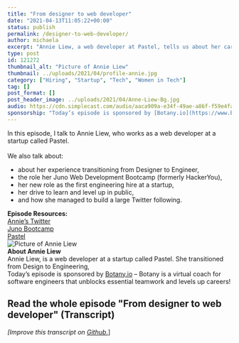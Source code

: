 ```yaml
---
title: "From designer to web developer"
date: "2021-04-13T11:05:22+00:00"
status: publish
permalink: /designer-to-web-developer/
author: michaela
excerpt: "Annie Liew, a web developer at Pastel, tells us about her career transition from designer to developer."
type: post
id: 121272
thumbnail_alt: "Picture of Annie Liew"
thumbnail: ../uploads/2021/04/profile-annie.jpg
category: ["Hiring", "Startup", "Tech", "Women in Tech"]
tag: []
post_format: []
post_header_image: ../uploads/2021/04/Anne-Liew-Bg.jpg
audio: https://cdn.simplecast.com/audio/aaca909a-e34f-49ae-a86f-f59e4fa807f0/episodes/2befd088-cbb3-431f-8caa-a86d8ca7b582/audio/75ae4cb0-e4b4-4eae-8f83-a09fabf5b0b1/default_tc.mp3
sponsorship: "Today’s episode is sponsored by [Botany.io](https://www.botany.io/) – Botany is a virtual coach for software engineers that unblocks essential teamwork and levels up careers!"
---
```


<div class="episode-about">
In this episode, I talk to Annie Liew, who works as a web developer at a startup called Pastel.
<br/> <br/>We also talk about:
<ul>
<li> about her experience transitioning from Designer to Engineer,</li>
<li> the role her Juno Web Development Bootcamp (formerly HackerYou),</li>
<li> her new role as the first engineering hire at a startup,</li>
<li> her drive to learn and level up in public,</li>
<li> and how she managed to build a large Twitter following.</li>
</ul>
</div>
<div class=" episode-links">
<b>Episode Resources:</b><br/>
<a href="https://twitter.com/anniebombanie_">Annie’s Twitter</a><br/>
<a href="https://junocollege.com/bootcamp/web-development">Juno Bootcamp</a><br/>
<a href="https://usepastel.com/">Pastel</a><br/>
</div>

<div class="row pt-2 align-items-center">
<div class="col-4 guest-picture">
<img src="../uploads/2021/04/profile-annie.jpg" alt="Picture of Annie Liew"/>
</div>
<div class="col-8 guest-about">
<b>About Annie Liew</b><br/>
Annie Liew, is a web developer at a startup called Pastel. She transitioned from Design to Engineering,
</div>
</div>

<div class="sponsorship"> Today’s episode is sponsored by <a href="https://www.botany.io/">Botany.io</a> – Botany is a virtual coach for software engineers that unblocks essential teamwork and levels up careers!</div>


## Read the whole episode "From designer to web developer" (Transcript)
_\[Improve this transcript on [Github](https://github.com/mgreiler/se-unlocked/tree/master/Transcripts)_[.](https://github.com/mgreiler/se-unlocked/tree/master/Transcripts)\]
